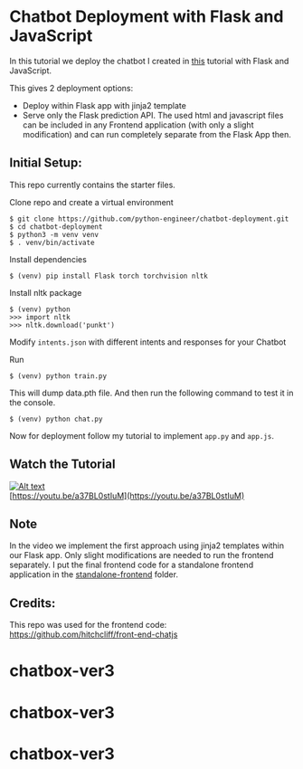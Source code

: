 # Chatbot Deployment with Flask and JavaScript

In this tutorial we deploy the chatbot I created in [this](https://github.com/python-engineer/pytorch-chatbot) tutorial with Flask and JavaScript.

This gives 2 deployment options:
- Deploy within Flask app with jinja2 template
- Serve only the Flask prediction API. The used html and javascript files can be included in any Frontend application (with only a slight modification) and can run completely separate from the Flask App then.

## Initial Setup:
This repo currently contains the starter files.

Clone repo and create a virtual environment
```
$ git clone https://github.com/python-engineer/chatbot-deployment.git
$ cd chatbot-deployment
$ python3 -m venv venv
$ . venv/bin/activate
```
Install dependencies
```
$ (venv) pip install Flask torch torchvision nltk
```
Install nltk package
```
$ (venv) python
>>> import nltk
>>> nltk.download('punkt')
```
Modify `intents.json` with different intents and responses for your Chatbot

Run
```
$ (venv) python train.py
```
This will dump data.pth file. And then run
the following command to test it in the console.
```
$ (venv) python chat.py
```

Now for deployment follow my tutorial to implement `app.py` and `app.js`.

## Watch the Tutorial
[![Alt text](https://img.youtube.com/vi/a37BL0stIuM/hqdefault.jpg)](https://youtu.be/a37BL0stIuM)  
[https://youtu.be/a37BL0stIuM](https://youtu.be/a37BL0stIuM)

## Note
In the video we implement the first approach using jinja2 templates within our Flask app. Only slight modifications are needed to run the frontend separately. I put the final frontend code for a standalone frontend application in the [standalone-frontend](/standalone-frontend) folder.

## Credits:
This repo was used for the frontend code:
https://github.com/hitchcliff/front-end-chatjs
# chatbox-ver3
# chatbox-ver3
# chatbox-ver3
